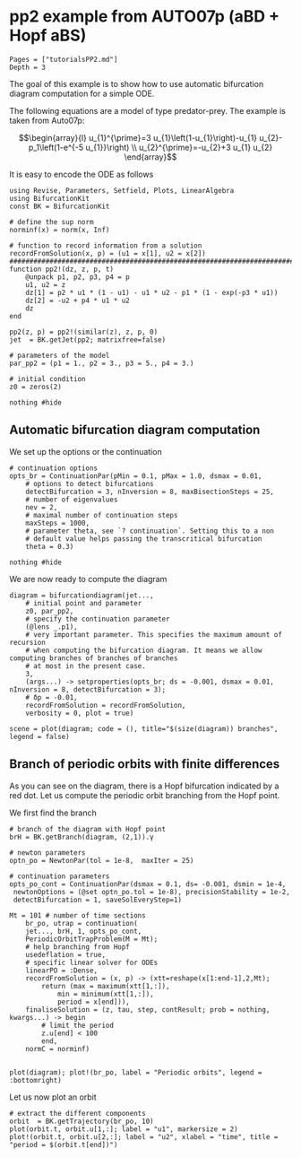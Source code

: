# pp2 example from AUTO07p (aBD + Hopf aBS)

```@contents
Pages = ["tutorialsPP2.md"]
Depth = 3
```

The goal of this example is to show how to use automatic bifurcation diagram computation for a simple ODE.

The following equations are a model of type predator-prey. The example is taken from Auto07p:

$$\begin{array}{l}
u_{1}^{\prime}=3 u_{1}\left(1-u_{1}\right)-u_{1} u_{2}-p_1\left(1-e^{-5 u_{1}}\right) \\
u_{2}^{\prime}=-u_{2}+3 u_{1} u_{2}
\end{array}$$

It is easy to encode the ODE as follows

```@example TUTPP2
using Revise, Parameters, Setfield, Plots, LinearAlgebra
using BifurcationKit
const BK = BifurcationKit

# define the sup norm
norminf(x) = norm(x, Inf)

# function to record information from a solution
recordFromSolution(x, p) = (u1 = x[1], u2 = x[2])
####################################################################################################
function pp2!(dz, z, p, t)
	@unpack p1, p2, p3, p4 = p
	u1, u2 = z
	dz[1] = p2 * u1 * (1 - u1) - u1 * u2 - p1 * (1 - exp(-p3 * u1))
	dz[2] =	-u2 + p4 * u1 * u2
	dz
end

pp2(z, p) = pp2!(similar(z), z, p, 0)
jet  = BK.getJet(pp2; matrixfree=false)

# parameters of the model
par_pp2 = (p1 = 1., p2 = 3., p3 = 5., p4 = 3.)

# initial condition
z0 = zeros(2)

nothing #hide
```

## Automatic bifurcation diagram computation

We set up the options or the continuation

```@example TUTPP2
# continuation options
opts_br = ContinuationPar(pMin = 0.1, pMax = 1.0, dsmax = 0.01,
	# options to detect bifurcations
	detectBifurcation = 3, nInversion = 8, maxBisectionSteps = 25,
	# number of eigenvalues
	nev = 2,
	# maximal number of continuation steps
	maxSteps = 1000,
	# parameter theta, see `? continuation`. Setting this to a non 
	# default value helps passing the transcritical bifurcation
	theta = 0.3)

nothing #hide
```

We are now ready to compute the diagram

```@example TUTPP2
diagram = bifurcationdiagram(jet...,
	# initial point and parameter
	z0, par_pp2,
	# specify the continuation parameter
	(@lens _.p1),
	# very important parameter. This specifies the maximum amount of recursion
	# when computing the bifurcation diagram. It means we allow computing branches of branches of branches
	# at most in the present case.
	3,
	(args...) -> setproperties(opts_br; ds = -0.001, dsmax = 0.01, nInversion = 8, detectBifurcation = 3);
	# δp = -0.01,
	recordFromSolution = recordFromSolution,
	verbosity = 0, plot = true)

scene = plot(diagram; code = (), title="$(size(diagram)) branches", legend = false)
```


## Branch of periodic orbits with finite differences

As you can see on the diagram, there is a Hopf bifurcation indicated by a red dot.  Let us compute the periodic orbit branching from the Hopf point.

We first find the branch 

```@example TUTPP2
# branch of the diagram with Hopf point
brH = BK.getBranch(diagram, (2,1)).γ

# newton parameters
optn_po = NewtonPar(tol = 1e-8,  maxIter = 25)

# continuation parameters
opts_po_cont = ContinuationPar(dsmax = 0.1, ds= -0.001, dsmin = 1e-4,
 newtonOptions = (@set optn_po.tol = 1e-8), precisionStability = 1e-2,
 detectBifurcation = 1, saveSolEveryStep=1)

Mt = 101 # number of time sections
	br_po, utrap = continuation(
	jet..., brH, 1, opts_po_cont,
	PeriodicOrbitTrapProblem(M = Mt);
	# help branching from Hopf
	usedeflation = true,
	# specific linear solver for ODEs
	linearPO = :Dense,
	recordFromSolution = (x, p) -> (xtt=reshape(x[1:end-1],2,Mt); 
		return (max = maximum(xtt[1,:]), 
			min = minimum(xtt[1,:]), 
			period = x[end])),
	finaliseSolution = (z, tau, step, contResult; prob = nothing, kwargs...) -> begin
		# limit the period
		z.u[end] < 100
		end,
	normC = norminf)


plot(diagram); plot!(br_po, label = "Periodic orbits", legend = :bottomright)
```

Let us now plot an orbit

```@example TUTPP2
# extract the different components
orbit  = BK.getTrajectory(br_po, 10)
plot(orbit.t, orbit.u[1,:]; label = "u1", markersize = 2)
plot!(orbit.t, orbit.u[2,:]; label = "u2", xlabel = "time", title = "period = $(orbit.t[end])")
```

